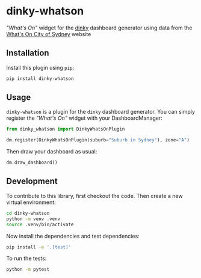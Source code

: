 # dinky-whatson

_"What's On"_ widget for the [dinky](https://github.com/get-dinky/dinky) dashboard generator using data from the [What's On City of Sydney](https://whatson.cityofsydney.nsw.gov.au/) website

## Installation

Install this plugin using `pip`:

```bash
pip install dinky-whatson
```

## Usage

`dinky-whatson` is a plugin for the `dinky` dashboard generator. You can simply register the _"What's On"_ widget with your DashboardManager:

```python
from dinky_whatson import DinkyWhatsOnPlugin

dm.register(DinkyWhatsOnPlugin(suburb="Suburb in Sydney"), zone="A")
```

Then draw your dashboard as usual:

```python
dm.draw_dashboard()
```

## Development

To contribute to this library, first checkout the code. Then create a new virtual environment:

```bash
cd dinky-whatson
python -m venv .venv
source .venv/bin/activate
```

Now install the dependencies and test dependencies:

```bash
pip install -e '.[test]'
```

To run the tests:

```bash
python -m pytest
```